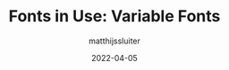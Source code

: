 ---
author: matthijssluiter
date: 2022-04-05
draft: true
publisher: fontstand
tags:
  - typography
  - fonts
target_url: https://fontstand.com/news/fonts-in-use/fonts-in-use-variable-fonts/
title: "Fonts in Use: Variable Fonts"
---